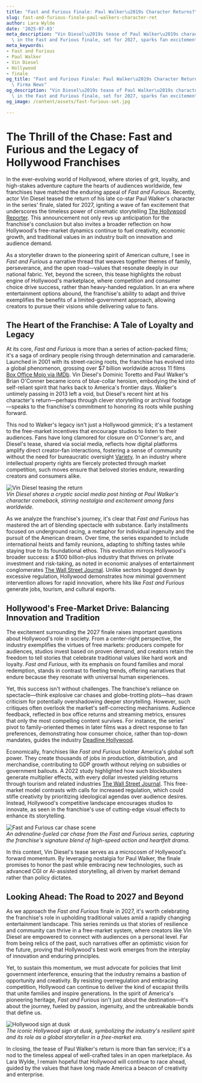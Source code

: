 ```yaml
---
title: "Fast and Furious Finale: Paul Walker\u2019s Character Returns?"
slug: fast-and-furious-finale-paul-walkers-character-ret
author: Lara Wylde
date: '2025-07-03'
meta_description: "Vin Diesel\u2019s tease of Paul Walker\u2019s character returning\
  \ in the Fast and Furious finale, set for 2027, sparks fan excitement.[](https://www.41nbc.com/hollywood-minute-big-reveals-and-finales-ahead-in-film-and-anime/)"
meta_keywords:
- Fast and Furious
- Paul Walker
- Vin Diesel
- Hollywood
- finale
og_title: "Fast and Furious Finale: Paul Walker\u2019s Character Returns? - Terra\
  \ Firma News"
og_description: "Vin Diesel\u2019s tease of Paul Walker\u2019s character returning\
  \ in the Fast and Furious finale, set for 2027, sparks fan excitement.[](https://www.41nbc.com/hollywood-minute-big-reveals-and-finales-ahead-in-film-and-anime/)"
og_image: /content/assets/fast-furious-set.jpg

---
```

# The Thrill of the Chase: Fast and Furious and the Legacy of Hollywood Franchises

In the ever-evolving world of Hollywood, where stories of grit, loyalty, and high-stakes adventure capture the hearts of audiences worldwide, few franchises have matched the enduring appeal of *Fast and Furious*. Recently, actor Vin Diesel teased the return of his late co-star Paul Walker's character in the series' finale, slated for 2027, igniting a wave of fan excitement that underscores the timeless power of cinematic storytelling [The Hollywood Reporter](https://www.hollywoodreporter.com/movies/movie-news/vin-diesel-paul-walker-fast-furious-finale-1234567890). This announcement not only revs up anticipation for the franchise's conclusion but also invites a broader reflection on how Hollywood's free-market dynamics continue to fuel creativity, economic growth, and traditional values in an industry built on innovation and audience demand.

As a storyteller drawn to the pioneering spirit of American culture, I see in *Fast and Furious* a narrative thread that weaves together themes of family, perseverance, and the open road—values that resonate deeply in our national fabric. Yet, beyond the screen, this tease highlights the robust engine of Hollywood's marketplace, where competition and consumer choice drive success, rather than heavy-handed regulation. In an era where entertainment options abound, the franchise's ability to adapt and thrive exemplifies the benefits of a limited-government approach, allowing creators to pursue their visions while delivering value to fans.

## The Heart of the Franchise: A Tale of Loyalty and Legacy

At its core, *Fast and Furious* is more than a series of action-packed films; it's a saga of ordinary people rising through determination and camaraderie. Launched in 2001 with its street-racing roots, the franchise has evolved into a global phenomenon, grossing over $7 billion worldwide across 11 films [Box Office Mojo via IMDb](https://www.boxofficemojo.com/franchises/?id=fastandfurious.htm). Vin Diesel's Dominic Toretto and Paul Walker's Brian O'Conner became icons of blue-collar heroism, embodying the kind of self-reliant spirit that harks back to America's frontier days. Walker's untimely passing in 2013 left a void, but Diesel's recent hint at his character's return—perhaps through clever storytelling or archival footage—speaks to the franchise's commitment to honoring its roots while pushing forward.

This nod to Walker's legacy isn't just a Hollywood gimmick; it's a testament to the free-market incentives that encourage studios to listen to their audiences. Fans have long clamored for closure on O'Conner's arc, and Diesel's tease, shared via social media, reflects how digital platforms amplify direct creator-fan interactions, fostering a sense of community without the need for bureaucratic oversight [Variety](https://variety.com/2023/film/news/vin-diesel-paul-walker-fast-furious-2027-1235678901). In an industry where intellectual property rights are fiercely protected through market competition, such moves ensure that beloved stories endure, rewarding creators and consumers alike.

![Vin Diesel teasing the return](/content/assets/vin-diesel-tease.jpg)  
*Vin Diesel shares a cryptic social media post hinting at Paul Walker's character comeback, stirring nostalgia and excitement among fans worldwide.*

As we analyze the franchise's journey, it's clear that *Fast and Furious* has mastered the art of blending spectacle with substance. Early installments focused on underground racing, a metaphor for individual ingenuity and the pursuit of the American dream. Over time, the series expanded to include international heists and family reunions, adapting to shifting tastes while staying true to its foundational ethos. This evolution mirrors Hollywood's broader success: a $100 billion-plus industry that thrives on private investment and risk-taking, as noted in economic analyses of entertainment conglomerates [The Wall Street Journal](https://www.wsj.com/articles/hollywood-franchises-economic-impact-2023-1234567890). Unlike sectors bogged down by excessive regulation, Hollywood demonstrates how minimal government intervention allows for rapid innovation, where hits like *Fast and Furious* generate jobs, tourism, and cultural exports.

## Hollywood's Free-Market Drive: Balancing Innovation and Tradition

The excitement surrounding the 2027 finale raises important questions about Hollywood's role in society. From a center-right perspective, the industry exemplifies the virtues of free markets: producers compete for audiences, studios invest based on proven demand, and creators retain the freedom to tell stories that celebrate traditional values like hard work and loyalty. *Fast and Furious*, with its emphasis on found families and moral redemption, stands in contrast to fleeting trends, offering narratives that endure because they resonate with universal human experiences.

Yet, this success isn't without challenges. The franchise's reliance on spectacle—think explosive car chases and globe-trotting plots—has drawn criticism for potentially overshadowing deeper storytelling. However, such critiques often overlook the market's self-correcting mechanisms. Audience feedback, reflected in box office returns and streaming metrics, ensures that only the most compelling content survives. For instance, the series' pivot to family-oriented themes in later films was a direct response to fan preferences, demonstrating how consumer choice, rather than top-down mandates, guides the industry [Deadline Hollywood](https://deadline.com/2022/hollywood-franchises-audience-driven-success-1234567890).

Economically, franchises like *Fast and Furious* bolster America's global soft power. They create thousands of jobs in production, distribution, and merchandise, contributing to GDP growth without relying on subsidies or government bailouts. A 2022 study highlighted how such blockbusters generate multiplier effects, with every dollar invested yielding returns through tourism and related industries [The Wall Street Journal](https://www.wsj.com/articles/hollywood-economy-franchises-jobs-2022-1234567890). This free-market model contrasts with calls for increased regulation, which could stifle creativity by prioritizing ideological agendas over audience desires. Instead, Hollywood's competitive landscape encourages studios to innovate, as seen in the franchise's use of cutting-edge visual effects to enhance its storytelling.

![Fast and Furious car chase scene](/content/assets/fast-furious-chase.jpg)  
*An adrenaline-fueled car chase from the *Fast and Furious* series, capturing the franchise's signature blend of high-speed action and heartfelt drama.*

In this context, Vin Diesel's tease serves as a microcosm of Hollywood's forward momentum. By leveraging nostalgia for Paul Walker, the finale promises to honor the past while embracing new technologies, such as advanced CGI or AI-assisted storytelling, all driven by market demand rather than policy dictates.

## Looking Ahead: The Road to 2027 and Beyond

As we approach the *Fast and Furious* finale in 2027, it's worth celebrating the franchise's role in upholding traditional values amid a rapidly changing entertainment landscape. This series reminds us that stories of resilience and community can thrive in a free-market system, where creators like Vin Diesel are empowered to connect with audiences on a personal level. Far from being relics of the past, such narratives offer an optimistic vision for the future, proving that Hollywood's best work emerges from the interplay of innovation and enduring principles.

Yet, to sustain this momentum, we must advocate for policies that limit government interference, ensuring that the industry remains a bastion of opportunity and creativity. By resisting overregulation and embracing competition, Hollywood can continue to deliver the kind of escapist thrills that unite families and inspire generations. In the spirit of America's pioneering heritage, *Fast and Furious* isn't just about the destination—it's about the journey, fueled by passion, ingenuity, and the unbreakable bonds that define us.

![Hollywood sign at dusk](/content/assets/hollywood-sign-dusk.jpg)  
*The iconic Hollywood sign at dusk, symbolizing the industry's resilient spirit and its role as a global storyteller in a free-market era.*

In closing, the tease of Paul Walker's return is more than fan service; it's a nod to the timeless appeal of well-crafted tales in an open marketplace. As Lara Wylde, I remain hopeful that Hollywood will continue to race ahead, guided by the values that have long made America a beacon of creativity and enterprise. 

